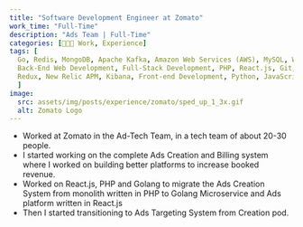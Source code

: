 ```yaml
---
title: "Software Development Engineer at Zomato"
work_time: "Full-Time"
description: "Ads Team | Full-Time"
categories: [🧑🏻‍💻 Work, Experience]
tags: [
  Go, Redis, MongoDB, Apache Kafka, Amazon Web Services (AWS), MySQL, Web Development, JSON,  
  Back-End Web Development, Full-Stack Development, PHP, React.js, Git, GitHub, Prometheus.io, Postman API, 
  Redux, New Relic APM, Kibana, Front-end Development, Python, JavaScript, Grafana
  ]
image:
  src: assets/img/posts/experience/zomato/sped_up_1_3x.gif
  alt: Zomato Logo
---
```


* Worked at Zomato in the Ad-Tech Team, in a tech team of about 20-30 people.
* I started working on the complete Ads Creation and Billing system where I worked on building better platforms to increase booked revenue.
* Worked on React.js, PHP and Golang to migrate the Ads Creation System from monolith written in PHP to Golang Microservice and Ads platform written in React.js
* Then I started transitioning to Ads Targeting System from Creation pod.
